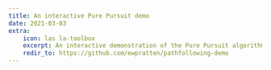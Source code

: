 ```yaml
---
title: An interactive Pure Pursuit demo
date: 2021-03-03
extra:
    icon: las la-toolbox
    excerpt: An interactive demonstration of the Pure Pursuit algorithm used by Raider Robotics
    redir_to: https://github.com/ewpratten/pathfollowing-demo
---
```

